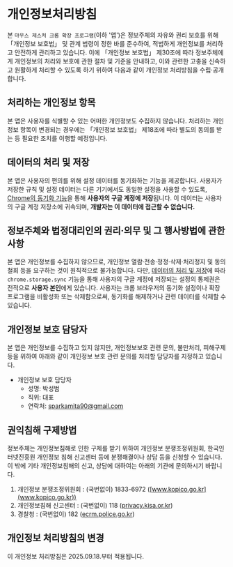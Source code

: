 # 개인정보처리방침

본 `마우스 제스처 크롬 확장 프로그램`(이하 '앱')은 정보주체의 자유와 권리 보호를 위해 「개인정보 보호법」 및 관계 법령이 정한 바를 준수하여, 적법하게 개인정보를 처리하고 안전하게 관리하고 있습니다.
이에 「개인정보 보호법」 제30조에 따라 정보주체에게 개인정보의 처리와 보호에 관한 절차 및 기준을 안내하고, 이와 관련한 고충을 신속하고 원활하게 처리할 수 있도록 하기 위하여 다음과 같이 개인정보 처리방침을 수립·공개합니다.

## 처리하는 개인정보 항목
본 앱은 사용자를 식별할 수 있는 어떠한 개인정보도 수집하지 않습니다.
처리하는 개인정보 항목이 변경되는 경우에는 「개인정보 보호법」 제18조에 따라 별도의 동의를 받는 등 필요한 조치를 이행할 예정입니다. 

## 데이터의 처리 및 저장
본 앱은 사용자의 편의를 위해 설정 데이터를 동기화하는 기능을 제공합니다.
사용자가 저장한 규칙 및 설정 데이터는 다른 기기에서도 동일한 설정을 사용할 수 있도록, [Chrome의 동기화 기능](https://developer.chrome.com/docs/extensions/reference/api/storage)을 통해 **사용자의 구글 계정에 저장**됩니다.
이 데이터는 사용자의 구글 계정 저장소에 귀속되며, **개발자는 이 데이터에 접근할 수 없습니다.**

## 정보주체와 법정대리인의 권리·의무 및 그 행사방법에 관한 사항
본 앱은 개인정보를 수집하지 않으므로, 개인정보 열람·전송·정정·삭제·처리정지 및 동의 철회 등을 요구하는 것이 원칙적으로 불가능합니다.
다만, [데이터의 처리 및 저장](#데이터의-처리-및-저장)에 따라 `chrome.storage.sync` 기능을 통해 사용자의 구글 계정에 저장되는 설정의 통제권은 전적으로 **사용자 본인**에게 있습니다.
사용자는 크롬 브라우저의 동기화 설정이나 확장 프로그램을 비활성화 또는 삭제함으로써, 동기화를 해제하거나 관련 데이터를 삭제할 수 있습니다.

## 개인정보 보호 담당자
본 앱은 개인정보를 수집하고 있지 않지만, 개인정보보호 관련 문의, 불만처리, 피해구제 등을 위하여 아래와 같이 개인정보 보호 관련 문의를 처리할 담당자를 지정하고 있습니다.

* 개인정보 보호 담당자
    - 성명: 박성범
    - 직위: 대표
    - 연락처: sparkamita90@gmail.com

## 권익침해 구제방법
정보주체는 개인정보침해로 인한 구제를 받기 위하여 개인정보 분쟁조정위원회, 한국인터넷진흥원 개인정보 침해 신고센터 등에 분쟁해결이나 상담 등을 신청할 수 있습니다. 이 밖에 기타 개인정보침해의 신고, 상담에 대하여는 아래의 기관에 문의하시기 바랍니다.

1. 개인정보 분쟁조정위원회 : (국번없이) 1833-6972 ([www.kopico.go.kr](www.kopico.go.kr))
1. 개인정보침해 신고센터 : (국번없이) 118 ([privacy.kisa.or.kr](privacy.kisa.or.kr))
1. 경찰청 : (국번없이) 182 ([ecrm.police.go.kr](ecrm.police.go.kr))

## 개인정보 처리방침의 변경
이 개인정보 처리방침은 2025.09.18.부터 적용됩니다.
